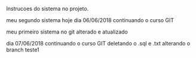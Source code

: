 Instrucoes do sistema no projeto.


meu segundo sistema
hoje dia 06/06/2018 continuando o curso GIT

meu primeiro sistema no git alterado e atualizado

dia 07/06/2018 continuando o curso GIT
deletando o .sql e .txt
alterando o branch teste1